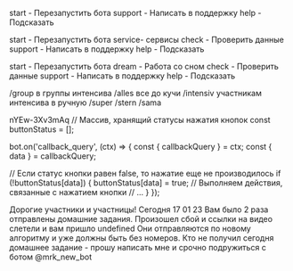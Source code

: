 

start - Перезапустить бота
support - Написать в поддержку
help  - Подсказать


start - Перезапустить бота
service- сервисы
check - Проверить данные
support - Написать в поддержку
help  - Подсказать

start - Перезапустить бота
dream - Работа со сном
check - Проверить данные
support - Написать в поддержку
help  - Подсказать

/group в группы интенсива 
/alles все до кучи
/intensiv участникам интенсива  в ручную 
/super
/stern
/sama

nYEw-3Xv3mAq
// Массив, хранящий статусы нажатия кнопок
const buttonStatus = [];

bot.on('callback_query', (ctx) => {
const { callbackQuery } = ctx;
const { data } = callbackQuery;

// Если статус кнопки равен false, то нажатие еще не производилось
if (!buttonStatus[data]) {
buttonStatus[data] = true;
// Выполняем действия, связанные с нажатием кнопки
// ...
}
});

Дорогие участники и участницы! 
Сегодня 17 01 23  Вам было 2 раза отправлены домашние задания. 
Произошел сбой и ссылки на видео слетели и вам пришло undefined 
Они отправляются по новому алгоритму и уже должны быть без номеров.
Кто не получил сегодня домашнее задание - прошу написать мне и срочно подружиться с ботом @mrk_new_bot